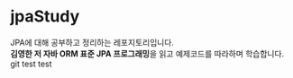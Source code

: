# jpaStudy
JPA에 대해 공부하고 정리하는 레포지토리입니다.  
**김영한 저 자바 ORM 표준 JPA 프로그래밍**을 읽고 예제코드를 따라하며 학습합니다.
git test
test

